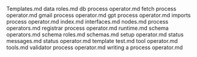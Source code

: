 Templates.md
data roles.md
db process operator.md
fetch process operator.md
gmail process operator.md
gpt process operator.md
imports process operator.md
index.md
interfaces.md
nodes.md
process operators.md
registrar process operator.md
runtime.md
schema operators.md
schema roles.md
schemas.md
setup operator.md
status messages.md
status operator.md
template test.md
tool operator.md
tools.md
validator process operator.md
writing a process operator.md
